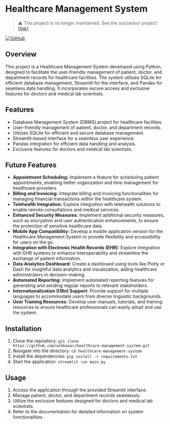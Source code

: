 # Healthcare Management System

> ⚠️ This project is no longer maintained. See the successor project: [[link]](https://github.com/basedavishkar/vitalit-os)

[![GitHub](https://img.shields.io/badge/GitHub-Healthcare%20Management%20System-blue?style=flat&logo=github)](https://github.com/ashkaaar/healthcare-management-system)

## Overview
This project is a Healthcare Management System developed using Python, designed to facilitate the user-friendly management of patient, doctor, and department records for healthcare facilities. The system utilizes SQLite for efficient database management, Streamlit for the interface, and Pandas for seamless data handling. It incorporates secure access and exclusive features for doctors and medical lab scientists.

## Features
- Database Management System (DBMS) project for healthcare facilities.
- User-friendly management of patient, doctor, and department records.
- Utilizes SQLite for efficient and secure database management.
- Streamlit-based interface for a seamless user experience.
- Pandas integration for efficient data handling and analysis.
- Exclusive features for doctors and medical lab scientists.

## Future Features
- **Appointment Scheduling:** Implement a feature for scheduling patient appointments, enabling better organization and time management for healthcare providers.
- **Billing and Invoicing:** Integrate billing and invoicing functionalities for managing financial transactions within the healthcare system.
- **Telehealth Integration:** Explore integration with telehealth solutions to enable remote consultations and medical services.
- **Enhanced Security Measures:** Implement additional security measures, such as encryption and user authentication enhancements, to ensure the protection of sensitive healthcare data.
- **Mobile App Compatibility:** Develop a mobile application version for the Healthcare Management System to provide flexibility and accessibility for users on the go.
- **Integration with Electronic Health Records (EHR):** Explore integration with EHR systems to enhance interoperability and streamline the exchange of patient information.
- **Data Analytics Dashboard:** Create a dashboard using tools like Plotly or Dash for insightful data analytics and visualization, aiding healthcare administrators in decision-making.
- **Automated Reporting:** Implement automated reporting features for generating and sending regular reports to relevant stakeholders.
- **Internationalization (I18n) Support:** Provide support for multiple languages to accommodate users from diverse linguistic backgrounds.
- **User Training Resources:** Develop user manuals, tutorials, and training resources to ensure healthcare professionals can easily adopt and use the system.

## Installation
1. Clone the repository: `git clone https://github.com/ashkaaar/healthcare-management-system.git`
2. Navigate into the directory: `cd healthcare-management-system`
3. Install the dependencies: `pip install -r requirements.txt`
4. Start the application: `streamlit run main.py`

## Usage
1. Access the application through the provided Streamlit interface.
2. Manage patient, doctor, and department records seamlessly.
3. Utilize the exclusive features designed for doctors and medical lab scientists.
4. Refer to the documentation for detailed information on system functionalities.
